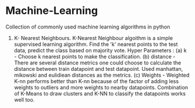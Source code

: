 # Machine-Learning
Collection of commonly used machine learning algorithms in python

1) K- Nearest Neighbours.
K-Nearest Neighbour algoithm is a simple supervised learning algorithm. Find the 'k' nearest points to the test data, predict the class based on majority vote.
Hyper Parameters : 
  (a) k - Choose k nearest points to make the classification. 
  (b) distance - There are several distance metrics one could choose to calculate the distance between train datapoint and test datapoint. Used manhattan, mikowski and eulidiean distances as the metrics.
  (c) Weights - Weighted K-nn performs better than K-nn because of the factor of adding less weights to outliers and more weights to nearby datapoints.
 Combination of K-Means to draw clusters and K-NN to classify the datapoints works well too.
